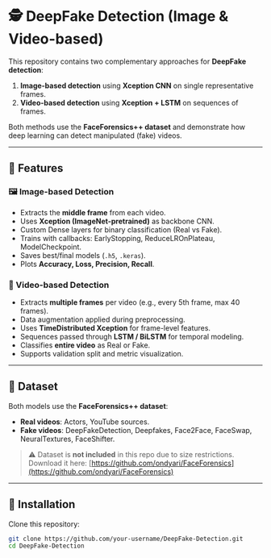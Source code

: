 # 🕵️ DeepFake Detection (Image & Video-based)

This repository contains two complementary approaches for **DeepFake detection**:
1. **Image-based detection** using **Xception CNN** on single representative frames.
2. **Video-based detection** using **Xception + LSTM** on sequences of frames.

Both methods use the **FaceForensics++ dataset** and demonstrate how deep learning can detect manipulated (fake) videos.

---

## 📌 Features
### 🖼 Image-based Detection
- Extracts the **middle frame** from each video.
- Uses **Xception (ImageNet-pretrained)** as backbone CNN.
- Custom Dense layers for binary classification (Real vs Fake).
- Trains with callbacks: EarlyStopping, ReduceLROnPlateau, ModelCheckpoint.
- Saves best/final models (`.h5`, `.keras`).
- Plots **Accuracy, Loss, Precision, Recall**.

### 🎥 Video-based Detection
- Extracts **multiple frames** per video (e.g., every 5th frame, max 40 frames).
- Data augmentation applied during preprocessing.
- Uses **TimeDistributed Xception** for frame-level features.
- Sequences passed through **LSTM / BiLSTM** for temporal modeling.
- Classifies **entire video** as Real or Fake.
- Supports validation split and metric visualization.

---

## 📂 Dataset
Both models use the **FaceForensics++ dataset**:
- **Real videos**: Actors, YouTube sources.
- **Fake videos**: DeepFakeDetection, Deepfakes, Face2Face, FaceSwap, NeuralTextures, FaceShifter.

> ⚠️ Dataset is **not included** in this repo due to size restrictions.  
Download it here: [https://github.com/ondyari/FaceForensics](https://github.com/ondyari/FaceForensics)

---

## 🚀 Installation
Clone this repository:
```bash
git clone https://github.com/your-username/DeepFake-Detection.git
cd DeepFake-Detection
